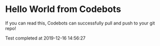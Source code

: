 # Hello World from Codebots

If you can read this, Codebots can successfully pull and push to your git repo!

Test completed at 2019-12-16 14:56:27
